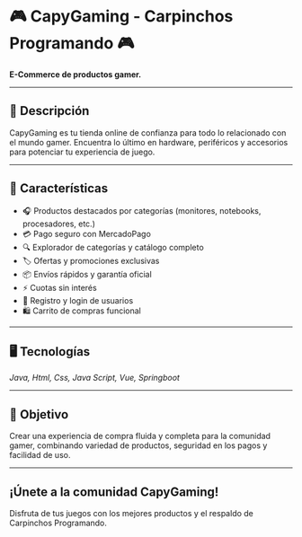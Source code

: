 # 🎮 CapyGaming - Carpinchos Programando 🎮

**E-Commerce de productos gamer.**  

---

## 🔹 Descripción
CapyGaming es tu tienda online de confianza para todo lo relacionado con el mundo gamer. Encuentra lo último en hardware, periféricos y accesorios para potenciar tu experiencia de juego.  

---

## 🛒 Características
- 🎧 Productos destacados por categorías (monitores, notebooks, procesadores, etc.)  
- 💳 Pago seguro con MercadoPago  
- 🔍 Explorador de categorías y catálogo completo  
- 🏷️ Ofertas y promociones exclusivas  
- 📦 Envíos rápidos y garantía oficial  
- ⚡ Cuotas sin interés  
- 📝 Registro y login de usuarios  
- 🛍️ Carrito de compras funcional  

---

## 🖥️ Tecnologías
*Java, Html, Css, Java Script, Vue, Springboot*  

---

## 📌 Objetivo
Crear una experiencia de compra fluida y completa para la comunidad gamer, combinando variedad de productos, seguridad en los pagos y facilidad de uso.  

---

## ¡Únete a la comunidad CapyGaming!
Disfruta de tus juegos con los mejores productos y el respaldo de Carpinchos Programando.  
